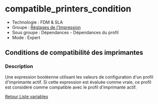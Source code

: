# compatible_printers_condition

* Technologie : FDM & SLA
* Groupe : [Réglages de l'Impression](../print_settings/print_settings.md)
* Sous groupe : Dépendances - Dépendances du profil
* Mode : Expert

## Conditions de compatibilité des imprimantes

### Description

Une expression booléenne utilisant les valeurs de configuration d'un profil d'imprimante actif.
Si cette expression est évaluée comme vraie, ce profil est considéré comme compatible avec le profil d'imprimante actif.


[Retour Liste variables](variable_list.md)